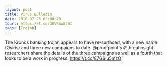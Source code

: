 ```yaml
---
layout: post
title: Virus Bulletin
date: 2018-07-25 03:00:20
tourl: https://t.co/3UVRbwBJWI
tags: [Trojan]
---
```

The Kronos banking trojan appears to have re-surfaced, with a new name (Osiris) and three new campaigns to date. @proofpoint's @threatinsight researchers share the details of the three campaigns as well as a fourth that looks to be a work in progress. 
https://t.co/87GSIu5mzO